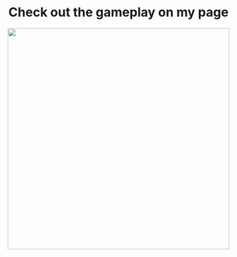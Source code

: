 <!DOCTYPE html>
<html>
<body>
  <div style="text-align:center;">
    <h1> Check out the gameplay on my page </h1>
    <a href="https://www.facebook.com/SenpaiZero/videos/401375155682405">
      <img src="https://i.imgur.com/fgd0G5n.png" style="width: 500px;">
    </a>
  </div>
</body>
</html>
